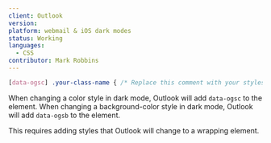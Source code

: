 ```yaml
---
client: Outlook
version:
platform: webmail & iOS dark modes
status: Working
languages:
  - CSS
contributor: Mark Robbins
---
```


```css
[data-ogsc] .your-class-name { /* Replace this comment with your styles */ }
```

When changing a color style in dark mode, Outlook will add `data-ogsc` to the element. When changing a background-color style in dark mode, Outlook will add `data-ogsb` to the element.

This requires adding styles that Outlook will change to a wrapping element.
